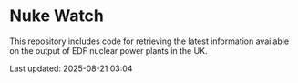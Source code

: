 # Nuke Watch

This repository includes code for retrieving the latest information available on the output of EDF nuclear power plants in the UK.

Last updated: 2025-08-21 03:04